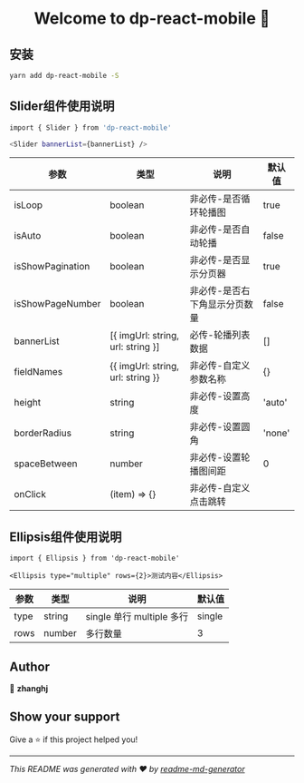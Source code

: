 <h1 align="center">Welcome to dp-react-mobile 👋</h1>

## 安装

```sh
yarn add dp-react-mobile -S
```

## Slider组件使用说明

```sh
import { Slider } from 'dp-react-mobile'

<Slider bannerList={bannerList} />
```

| 参数               | 类型                                 | 说明          | 默认值   |
|------------------|------------------------------------|-------------|-------|
| isLoop           | boolean                            | 非必传-是否循环轮播图     | true  |
| isAuto           | boolean                            | 非必传-是否自动轮播      | false |
| isShowPagination | boolean                            | 非必传-是否显示分页器     | true  |
| isShowPageNumber | boolean                            | 非必传-是否右下角显示分页数量 | false |
| bannerList       | [{ imgUrl: string, url: string }]  | 必传-轮播列表数据        | []    |
| fieldNames       | {{ imgUrl: string, url: string }}  | 非必传-自定义参数名称    | {}    |
| height           | string                             | 非必传-设置高度         | 'auto'  |
| borderRadius     | string                             | 非必传-设置圆角         | 'none'  |
| spaceBetween     | number                             | 非必传-设置轮播图间距    | 0  |
| onClick          | (item) => {}                        | 非必传-自定义点击跳转    |    |


## Ellipsis组件使用说明

```
import { Ellipsis } from 'dp-react-mobile'

<Ellipsis type="multiple" rows={2}>测试内容</Ellipsis>
```

| 参数   | 类型     | 说明                    | 默认值    |
|------|--------|-----------------------|--------|
| type | string | single 单行 multiple 多行 | single |
| rows | number | 多行数量                  | 3      |

## Author

👤 **zhanghj**


## Show your support

Give a ⭐️ if this project helped you!

***
_This README was generated with ❤️ by [readme-md-generator](https://github.com/kefranabg/readme-md-generator)_
